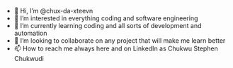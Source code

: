 - 👋 Hi, I’m @chux-da-xteevn
- 👀 I’m interested in everything coding and software engineering
- 🌱 I’m currently learning coding and all sorts of development and automation
- 💞️ I’m looking to collaborate on any project that will make me learn better
- 📫 How to reach me always here and on LinkedIn as Chukwu Stephen Chukwudi

<!---
chux-da-xteevn/chux-da-xteevn is a ✨ special ✨ repository because its `README.md` (this file) appears on your GitHub profile.
You can click the Preview link to take a look at your changes.
--->

